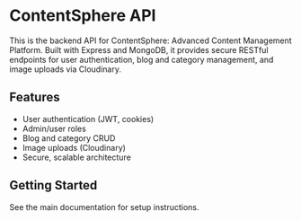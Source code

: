 # ContentSphere API

This is the backend API for ContentSphere: Advanced Content Management Platform. Built with Express and MongoDB, it provides secure RESTful endpoints for user authentication, blog and category management, and image uploads via Cloudinary.

## Features

- User authentication (JWT, cookies)
- Admin/user roles
- Blog and category CRUD
- Image uploads (Cloudinary)
- Secure, scalable architecture

## Getting Started

See the main documentation for setup instructions.
